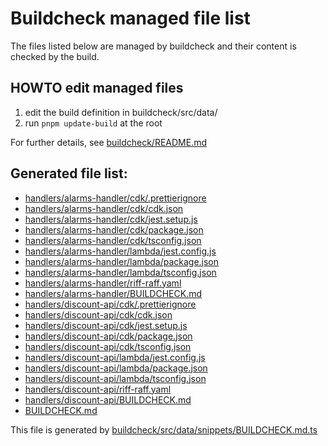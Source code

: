 # Buildcheck managed file list
The files listed below are managed by buildcheck and their content is checked by the build.

## HOWTO edit managed files
1. edit the build definition in buildcheck/src/data/
2. run `pnpm update-build` at the root

For further details, see [buildcheck/README.md](./buildcheck/README.md)

## Generated file list:
- [handlers/alarms-handler/cdk/.prettierignore](handlers/alarms-handler/cdk/.prettierignore)
- [handlers/alarms-handler/cdk/cdk.json](handlers/alarms-handler/cdk/cdk.json)
- [handlers/alarms-handler/cdk/jest.setup.js](handlers/alarms-handler/cdk/jest.setup.js)
- [handlers/alarms-handler/cdk/package.json](handlers/alarms-handler/cdk/package.json)
- [handlers/alarms-handler/cdk/tsconfig.json](handlers/alarms-handler/cdk/tsconfig.json)
- [handlers/alarms-handler/lambda/jest.config.js](handlers/alarms-handler/lambda/jest.config.js)
- [handlers/alarms-handler/lambda/package.json](handlers/alarms-handler/lambda/package.json)
- [handlers/alarms-handler/lambda/tsconfig.json](handlers/alarms-handler/lambda/tsconfig.json)
- [handlers/alarms-handler/riff-raff.yaml](handlers/alarms-handler/riff-raff.yaml)
- [handlers/alarms-handler/BUILDCHECK.md](handlers/alarms-handler/BUILDCHECK.md)
- [handlers/discount-api/cdk/.prettierignore](handlers/discount-api/cdk/.prettierignore)
- [handlers/discount-api/cdk/cdk.json](handlers/discount-api/cdk/cdk.json)
- [handlers/discount-api/cdk/jest.setup.js](handlers/discount-api/cdk/jest.setup.js)
- [handlers/discount-api/cdk/package.json](handlers/discount-api/cdk/package.json)
- [handlers/discount-api/cdk/tsconfig.json](handlers/discount-api/cdk/tsconfig.json)
- [handlers/discount-api/lambda/jest.config.js](handlers/discount-api/lambda/jest.config.js)
- [handlers/discount-api/lambda/package.json](handlers/discount-api/lambda/package.json)
- [handlers/discount-api/lambda/tsconfig.json](handlers/discount-api/lambda/tsconfig.json)
- [handlers/discount-api/riff-raff.yaml](handlers/discount-api/riff-raff.yaml)
- [handlers/discount-api/BUILDCHECK.md](handlers/discount-api/BUILDCHECK.md)
- [BUILDCHECK.md](BUILDCHECK.md)

This file is generated by [buildcheck/src/data/snippets/BUILDCHECK.md.ts](./buildcheck/src/data/snippets/BUILDCHECK.md.ts)

